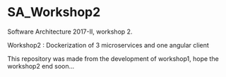 # SA_Workshop2
Software Architecture 2017-II, workshop 2.

Workshop2 : Dockerization of 3 microservices and one angular client

This repository was made from the development of workshop1, hope the workshop2 end soon...
